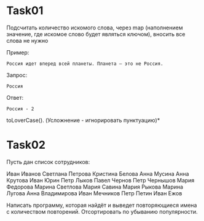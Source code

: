# Task01
Подсчитать количество искомого слова, через map (наполнением значение, где искомое слово будет являться ключом), вносить все слова не нужно

Пример:
```
Россия идет вперед всей планеты. Планета — это не Россия.
```
Запрос:
``` 
Россия
```
Ответ: 
```
Россия - 2
```
toLoverCase().
(Усложнение - игнорировать пунктуацию)*

# Task02

Пусть дан список сотрудников:

Иван Иванов
Светлана Петрова
Кристина Белова
Анна Мусина
Анна Крутова
Иван Юрин
Петр Лыков
Павел Чернов
Петр Чернышов
Мария Федорова
Марина Светлова
Мария Савина
Мария Рыкова
Марина Лугова
Анна Владимирова
Иван Мечников
Петр Петин
Иван Ежов

Написать программу, которая найдёт и выведет повторяющиеся имена с количеством повторений. Отсортировать по убыванию популярности.